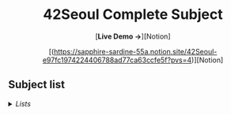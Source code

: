 <div align="center">

  # 42Seoul Complete Subject

  [**Live Demo →**][Notion]

  [(https://sapphire-sardine-55a.notion.site/42Seoul-e97fc1974224406788ad77ca63ccfe5f?pvs=4)][Notion]

</div>

## Subject list

<details>
  <summary>
    <i>Lists</i>
  </summary>
  <p>

# 00 - LaPiscine

[00 - LaPiscine](https://www.notion.so/00-LaPiscine-77bae00a80194fad906fb17d59eb684a?pvs=25)

[01 - libft](https://www.notion.so/01-libft-101dde0f037f4eb0a1ea738f99d4bb9a?pvs=21)

[02 - get_next_line](https://www.notion.so/02-get_next_line-ed5a4d539b0a4ed7a82ca6c2a4e05968?pvs=21)

[03 - born2beroot](https://www.notion.so/03-born2beroot-96048a72747b449da2b45b7108e2b53f?pvs=21)

[04 - ft_printf](https://www.notion.so/04-ft_printf-06b40d3240b44d19abc7f2130d2c97c5?pvs=21)

[05 - push_swap](https://www.notion.so/05-push_swap-1a2c33aad6bc4ba0a35c83f4249a91de?pvs=21)

[06 - so_long](https://www.notion.so/06-so_long-cadc29a12cb945d28800029c5c704c9c?pvs=21)

[07 - minitalk](https://www.notion.so/07-minitalk-11df64f679af4a9f87450bee7e525933?pvs=21)

[08 - Minishell](https://www.notion.so/08-Minishell-3b429ad000c94b77ad731e429bcce8c4?pvs=21)

[09 - Philosopher](https://www.notion.so/09-Philosopher-961c4c0f222c42c5a72f552197d3bfed?pvs=21)

[10 - Cub3D](https://www.notion.so/10-Cub3D-3923d1b3f04f443ea1aaf4fcea428556?pvs=21)

[11 - NetPractice](https://www.notion.so/11-NetPractice-621ad66122dd4f40bc119d8a52887912?pvs=21)

[12 - CPP Module 00-04](https://www.notion.so/12-CPP-Module-00-04-ec462e1cfaa04f6e96aef813f9088cce?pvs=21)

[13 - **Inception**](https://www.notion.so/13-Inception-4b2e7092a01f434ab7e75c53dfd97ea7?pvs=21)

  </p>
</details>


